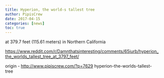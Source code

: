 ```yaml
---
title: Hyperion, the world-s tallest tree
author: PipisCrew
date: 2017-04-15
categories: [news]
toc: true
---
```


at 379.7 feet (115.61 meters) in Northern California

https://www.reddit.com/r/Damnthatsinteresting/comments/65iurb/hyperion_the_worlds_tallest_tree_at_3797_feet/

origin - http://www.pipiscrew.com/?p=7629 hyperion-the-worlds-tallest-tree